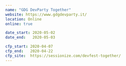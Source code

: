 ```yaml
---
name: "GDG DevParty Together"
website: https://www.gdgdevparty.it/
location: Online
online: true

date_start: 2020-05-02
date_end:   2020-05-03

cfp_start: 2020-04-07
cfp_end:   2020-04-22
cfp_site:  https://sessionize.com/devfest-together/
---
```


